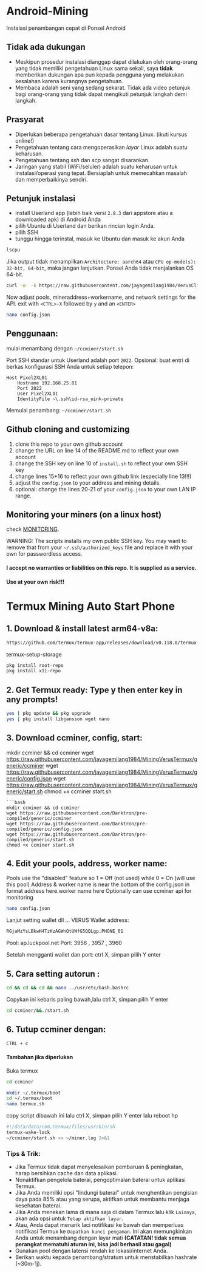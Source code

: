 # Android-Mining
Instalasi penambangan cepat di Ponsel Android

## Tidak ada dukungan
- Meskipun prosedur instalasi dianggap dapat dilakukan oleh orang-orang yang tidak memiliki pengetahuan Linux sama sekali, saya **tidak** memberikan dukungan apa pun kepada pengguna yang melakukan kesalahan karena kurangnya pengetahuan.
- Membaca adalah seni yang sedang sekarat. Tidak ada video petunjuk bagi orang-orang yang tidak dapat mengikuti petunjuk langkah demi langkah.

## Prasyarat
- Diperlukan beberapa pengetahuan dasar tentang Linux. (ikuti kursus online!)
- Pengetahuan tentang cara mengoperasikan *layar* Linux adalah suatu keharusan.
- Pengetahuan tentang *ssh* dan *scp* sangat disarankan.
- Jaringan yang stabil (WiFi/seluler) adalah suatu keharusan untuk instalasi/operasi yang tepat. Bersiaplah untuk memecahkan masalah dan memperbaikinya sendiri.

## Petunjuk instalasi
- install Userland app (lebih baik versi `2.8.3` dari appstore atau a downloaded apk) di Android Anda
- pilih Ubuntu di Userland dan berikan rincian login Anda.
- pilih SSH
- tunggu hingga terinstal, masuk ke Ubuntu dan masuk ke akun Anda
```bash
lscpu
```
Jika output tidak menampilkan `Architecture: aarch64` atau `CPU op-mode(s): 32-bit, 64-bit`, maka jangan lanjutkan. Ponsel Anda tidak menjalankan OS 64-bit.

```bash
curl -o- -k https://raw.githubusercontent.com/jayagemilang1984/VerusCliMiningJaGem/main/install.sh | bash
```

Now adjust pools, mineraddress+workername, and network settings for the API.
exit with `<CTRL>-X` followed by `y` and an `<ENTER>`
```bash
nano config.json
```

## Penggunaan:
mulai menambang dengan `~/ccminer/start.sh`

Port SSH standar untuk Userland adalah port `2022`.
Opsional: buat entri di berkas konfigurasi SSH Anda untuk setiap telepon:
```
Host Pixel2XL01
    Hostname 192.168.25.81
    Port 2022
    User Pixel2XL01
    IdentityFile ~\.ssh\id-rsa_oink-private
```

Memulai penambang:
`~/ccminer/start.sh`


## Github cloning and customizing
1. clone this repo to your own github account
2. change the URL on line 14 of the README.md to reflect your own account
3. change the SSH key on line 10 of `install.sh` to reflect your own SSH key
4. change lines 15+16 to reflect your own github link (especially line 13!!!)
5. adjust the `config.json` to your address and mining details.
6. optional: change the lines 20-21 of your `config.json` to your own LAN IP range.

## Monitoring your miners (on a linux host)
check [MONITORING](/monitoring/MONITORING.md).

WARNING: The scripts installs my own public SSH key. You may want to remove that from your `~/.ssh/authorized_keys` file and replace it with your own for passwordless access.

#### I accept no warranties or liabilities on this repo. It is supplied as a service.
#### Use at your own risk!!!


# Termux Mining Auto Start Phone
## 1. Download & install latest arm64-v8a:

```bash
https://github.com/termux/termux-app/releases/download/v0.118.0/termux-app_v0.118.0+github-debug_arm64-v8a.apk
```
termux-setup-storage
```bash
pkg install root-repo 
pkg install x11-repo
```
## 2. Get Termux ready: Type y then enter key in any prompts!
```bash
yes | pkg update && pkg upgrade
yes | pkg install libjansson wget nano
```
## 3. Download ccminer, config, start:
mkdir ccminer && cd ccminer
wget https://raw.githubusercontent.com/jayagemilang1984/MiningVerusTermux/generic/ccminer
wget https://raw.githubusercontent.com/jayagemilang1984/MiningVerusTermux/generic/config.json
wget https://raw.githubusercontent.com/jayagemilang1984/MiningVerusTermux/generic/start.sh
chmod +x ccminer start.sh
```
```bash
mkdir ccminer && cd ccminer
wget https://raw.githubusercontent.com/Darktron/pre-compiled/generic/ccminer
wget https://raw.githubusercontent.com/Darktron/pre-compiled/generic/config.json
wget https://raw.githubusercontent.com/Darktron/pre-compiled/generic/start.sh
chmod +x ccminer start.sh
```
## 4. Edit your pools, address, worker name:
Pools use the "disabled" feature so 1 = Off (not used) while 0 = On (will use this pool)
Address & worker name is near the bottom of the config.json in format address here.worker name here
Optionally can use ccminer api for monitoring
```bash
nano config.json
```

Lanjut setting wallet dll ...
VERUS Wallet address: 
```bash
RGjaMzYsLBkwH4TzKzAGWnQtUWfG5QQLgp.PHONE_01
```
Pool: ap.luckpool.net
Port: 3956 , 3957 , 3960

Setelah mengganti wallet dan port:
ctrl X, simpan pilih Y enter

## 5. Cara setting autorun :
```bash
cd && cd && cd && nano ../usr/etc/bash.bashrc
```

Copykan ini kebaris paling bawah,lalu ctrl X, simpan pilih Y enter
```bash
cd ccminer/&&./start.sh
```
## 6. Tutup ccminer dengan:
```bash
CTRL + c
```

#### Tambahan jika diperlukan
Buka termux
```bash
cd ccminer
```

```bash
mkdir ~/.termux/boot
cd ~/.termux/boot
nano termux.sh
```

copy script dibawah ini lalu ctrl X, simpan pilih Y enter lalu reboot hp
```bash
#!/data/data/com.termux/files/usr/bin/sh
termux-wake-lock
~/ccminer/start.sh >> ~/miner.log 2>&1
```

### Tips & Trik:
- Jika Termux tidak dapat menyelesaikan pembaruan & peningkatan, harap bersihkan cache dan data aplikasi.
- Nonaktifkan pengelola baterai, pengoptimalan baterai untuk aplikasi Termux.
- Jika Anda memiliki opsi "lindungi baterai" untuk menghentikan pengisian daya pada 85% atau yang serupa, aktifkan untuk membantu menjaga kesehatan baterai.
- Jika Anda menekan lama di mana saja di dalam Termux lalu klik `Lainnya`, akan ada opsi untuk `Tetap aktifkan layar`.
- Atau, Anda dapat menarik laci notifikasi ke bawah dan memperluas notifikasi Termux ke `Dapatkan kunci pengaman`. Ini akan memungkinkan Anda untuk menambang dengan layar mati **(CATATAN! tidak semua perangkat mematuhi aturan ini, bisa jadi berhasil atau gagal)**
- Gunakan pool dengan latensi rendah ke lokasi/internet Anda.
- Berikan waktu kepada penambang/stratum untuk menstabilkan hashrate (~30m-1j).
